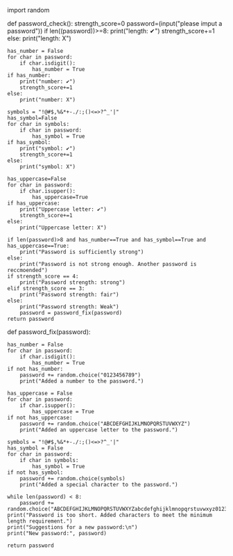 import random

def password_check():
    strength_score=0
    password=(input("please imput a password"))
    if len((password))>=8:
        print("length: ✔")
        strength_score+=1
    else: 
        print("length: X")
    
    has_number = False
    for char in password:
        if char.isdigit():  
            has_number = True
    if has_number:
        print("number: ✔")
        strength_score+=1
    else:
        print("number: X")
        
    symbols = "!@#$,%&*+-./:;()<=>?^_'|"
    has_symbol=False
    for char in symbols:
        if char in password:
            has_symbol = True 
    if has_symbol:
        print("symbol: ✔")
        strength_score+=1
    else:
        print("symbol: X")

    has_uppercase=False
    for char in password: 
        if char.isupper():
            has_uppercase=True
    if has_uppercase:
        print("Uppercase letter: ✔")
        strength_score+=1
    else:
        print("Uppercase letter: X")
    
    if len(password)>8 and has_number==True and has_symbol==True and has_uppercase==True:
        print("Password is sufficiently strong")
    else:
        print("Password is not strong enough. Another password is reccmoended")
    if strength_score == 4:
        print("Password strength: strong")
    elif strength_score == 3:
        print("Password strength: fair")
    else:
        print("Password strength: Weak")
        password = password_fix(password)
    return password


def password_fix(password):
    
    has_number = False
    for char in password:
        if char.isdigit():
            has_number = True
    if not has_number:
        password += random.choice("0123456789")
        print("Added a number to the password.")
    
    has_uppercase = False
    for char in password:
        if char.isupper():
            has_uppercase = True
    if not has_uppercase:
        password += random.choice("ABCDEFGHIJKLMNOPQRSTUVWXYZ")
        print("Added an uppercase letter to the password.")
    
    symbols = "!@#$,%&*+-./:;()<=>?^_'|"
    has_symbol = False
    for char in password:
        if char in symbols:
            has_symbol = True
    if not has_symbol:
        password += random.choice(symbols)
        print("Added a special character to the password.")

    while len(password) < 8:
        password += random.choice("ABCDEFGHIJKLMNOPQRSTUVWXYZabcdefghijklmnopqrstuvwxyz0123456789")
    print("Password is too short. Added characters to meet the minimum length requirement.")
    print("Suggestions for a new password:\n")
    print("New password:", password)

    return password

